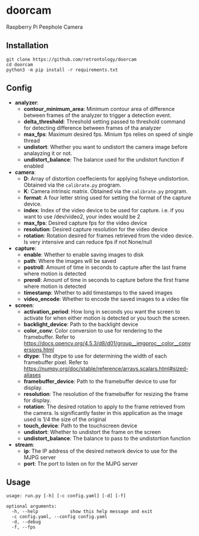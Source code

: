 # doorcam
Raspberry Pi Peephole Camera

## Installation
```
git clone https://github.com/retrontology/doorcam
cd doorcam
python3 -m pip install -r requirements.txt
```

## Config
- <b>analyzer</b>:
  - <b>contour_minimum_area</b>: Minimum contour area of difference between frames of the analyzer to trigger a detection event.
  - <b>delta_threshold</b>: Threshold setting passed to threshold command for detecting difference between frames of tha analyzer
  - <b>max_fps</b>: Maximum desired fps. Minium fps relies on speed of single thread
  - <b>undistort</b>: Whether you want to undistort the camera image before analayzing it or not.
  - <b>undistort_balance</b>: The balance used for the undistort function if enabled
- <b>camera</b>:
  - <b>D</b>: Array of distortion coeffecients for applying fisheye undistortion. Obtained via the `calibrate.py` program.
  - <b>K</b>: Camera intrinsic matrix. Obtained via the `calibrate.py` program.
  - <b>format</b>: A four letter string used for setting the format of the capture device.
  - <b>index</b>: Index of the video device to be used for capture. i.e. if you want to use /dev/video2, your index would be 2
  - <b>max_fps</b>: Desired capture fps for the video device
  - <b>resolution</b>: Desired capture resolution for the video device
  - <b>rotation</b>: Rotation desired for frames retrieved from the video device. Is very intensive and can reduce fps if not None/null
- <b>capture</b>:
  - <b>enable</b>: Whether to enable saving images to disk
  - <b>path</b>: Where the images will be saved
  - <b>postroll</b>: Amount of time in seconds to capture after the last frame where motion is detected
  - <b>preroll</b>: Amount of time in seconds to capture before the first frame where motion is detected
  - <b>timestamp</b>: Whether to add timestamps to the saved images
  - <b>video_encode</b>: Whether to encode the saved images to a video file
- <b>screen</b>:
  - <b>activation_period</b>: How long in seconds you want the screen to activate for when either motion is detected or you touch the screen.
  - <b>backlight_device</b>: Path to the backlight device
  - <b>color_conv</b>: Color conversion to use for rendering to the framebuffer. Refer to https://docs.opencv.org/4.5.3/d8/d01/group__imgproc__color__conversions.html
  - <b>dtype</b>: The dtype to use for determining the width of each framebuffer pixel. Refer to https://numpy.org/doc/stable/reference/arrays.scalars.html#sized-aliases
  - <b>framebuffer_device</b>: Path to the framebuffer device to use for display.
  - <b>resolution</b>: The resolution of the framebuffer for resizing the frame for display.
  - <b>rotation</b>: The desired rotation to apply to the frame retrieved from the camera. Is significantly faster in this application as the image used is 1/4 the size of the original
  - <b>touch_device</b>: Path to the touchscreen device
  - <b>undistort</b>: Whether to undistort the frame on the screen
  - <b>undistort_balance</b>: The balance to pass to the undistortion function
- <b>stream</b>:
  - <b>ip</b>: The IP address of the desired network device to use for the MJPG server
  - <b>port</b>: The port to listen on for the MJPG server

## Usage
```
usage: run.py [-h] [-c config.yaml] [-d] [-f]

optional arguments:
  -h, --help            show this help message and exit
  -c config.yaml, --config config.yaml
  -d, --debug
  -f, --fps
```